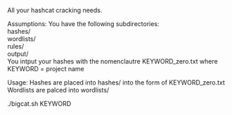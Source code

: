 All your hashcat cracking needs.

Assumptions:
You have the following subdirectories:</br>
  hashes/ </br>
  wordlists/ </br>
  rules/ </br>
  output/ </br>
You intput your hashes with the nomenclautre KEYWORD_zero.txt
where KEYWORD = project name

Usage:
  Hashes are placed into hashes/ into the form of KEYWORD_zero.txt
  Wordlists are palced into wordlists/
  
./bigcat.sh KEYWORD


  
  
